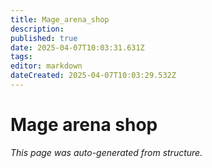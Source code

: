 ```yaml
---
title: Mage_arena_shop
description: 
published: true
date: 2025-04-07T10:03:31.631Z
tags: 
editor: markdown
dateCreated: 2025-04-07T10:03:29.532Z
---
```


# Mage arena shop

*This page was auto-generated from structure.*